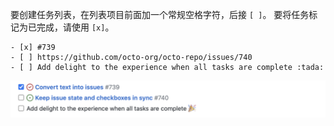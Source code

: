 要创建任务列表，在列表项目前面加一个常规空格字符，后接 `[ ]`。 要将任务标记为已完成，请使用 `[x]`。

```
- [x] #739
- [ ] https://github.com/octo-org/octo-repo/issues/740
- [ ] Add delight to the experience when all tasks are complete :tada:
```

![渲染的任务列表](/assets/images/help/writing/task-list-rendered-simple.png)
